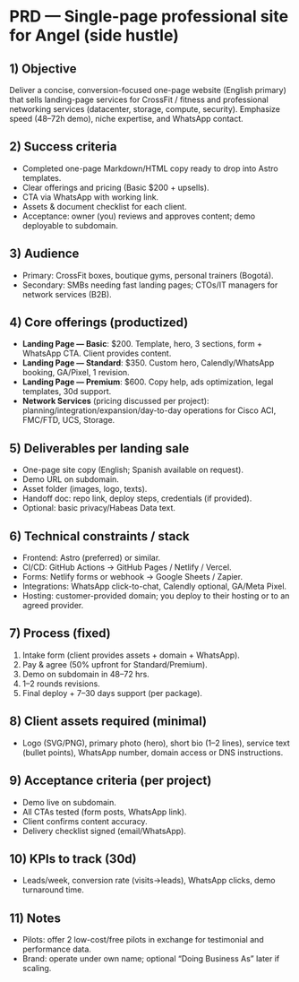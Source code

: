 
# PRD — Single-page professional site for Angel (side hustle)

## 1) Objective

Deliver a concise, conversion-focused one-page website (English primary) that sells landing-page services for CrossFit / fitness and professional networking services (datacenter, storage, compute, security). Emphasize speed (48–72h demo), niche expertise, and WhatsApp contact.

## 2) Success criteria

* Completed one-page Markdown/HTML copy ready to drop into Astro templates.
* Clear offerings and pricing (Basic \$200 + upsells).
* CTA via WhatsApp with working link.
* Assets & document checklist for each client.
* Acceptance: owner (you) reviews and approves content; demo deployable to subdomain.

## 3) Audience

* Primary: CrossFit boxes, boutique gyms, personal trainers (Bogotá).
* Secondary: SMBs needing fast landing pages; CTOs/IT managers for network services (B2B).

## 4) Core offerings (productized)

* **Landing Page — Basic**: \$200. Template, hero, 3 sections, form + WhatsApp CTA. Client provides content.
* **Landing Page — Standard**: \$350. Custom hero, Calendly/WhatsApp booking, GA/Pixel, 1 revision.
* **Landing Page — Premium**: \$600. Copy help, ads optimization, legal templates, 30d support.
* **Network Services** (pricing discussed per project): planning/integration/expansion/day-to-day operations for Cisco ACI, FMC/FTD, UCS, Storage.

## 5) Deliverables per landing sale

* One-page site copy (English; Spanish available on request).
* Demo URL on subdomain.
* Asset folder (images, logo, texts).
* Handoff doc: repo link, deploy steps, credentials (if provided).
* Optional: basic privacy/Habeas Data text.

## 6) Technical constraints / stack

* Frontend: Astro (preferred) or similar.
* CI/CD: GitHub Actions → GitHub Pages / Netlify / Vercel.
* Forms: Netlify forms or webhook → Google Sheets / Zapier.
* Integrations: WhatsApp click-to-chat, Calendly optional, GA/Meta Pixel.
* Hosting: customer-provided domain; you deploy to their hosting or to an agreed provider.

## 7) Process (fixed)

1. Intake form (client provides assets + domain + WhatsApp).
2. Pay & agree (50% upfront for Standard/Premium).
3. Demo on subdomain in 48–72 hrs.
4. 1–2 rounds revisions.
5. Final deploy + 7–30 days support (per package).

## 8) Client assets required (minimal)

* Logo (SVG/PNG), primary photo (hero), short bio (1–2 lines), service text (bullet points), WhatsApp number, domain access or DNS instructions.

## 9) Acceptance criteria (per project)

* Demo live on subdomain.
* All CTAs tested (form posts, WhatsApp link).
* Client confirms content accuracy.
* Delivery checklist signed (email/WhatsApp).

## 10) KPIs to track (30d)

* Leads/week, conversion rate (visits→leads), WhatsApp clicks, demo turnaround time.

## 11) Notes

* Pilots: offer 2 low-cost/free pilots in exchange for testimonial and performance data.
* Brand: operate under own name; optional “Doing Business As” later if scaling.
